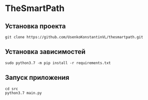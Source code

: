 # TheSmartPath

## Установка проекта
```
git clone https://github.com/UsenkoKonstantinVL/thesmartpath.git
```

## Установка зависимостей
```
sudo python3.7 -m pip install -r requirements.txt
```

## Запуск приложения
```
cd src
python3.7 main.py 
```
